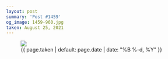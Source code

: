 ```yaml
---
layout: post
summary: 'Post #1459'
og_image: 1459-960.jpg
taken: August 25, 2021
---
```


<figure class="post">
<img sizes="(min-width: 700px) 50vw, calc(100vw - 2rem)" src="{{ site.assets_url }}/1459-480.jpg" srcset="{{ site.assets_url }}/1459-240.jpg 240w, {{ site.assets_url }}/1459-480.jpg 480w, {{ site.assets_url }}/1459-720.jpg 720w, {{ site.assets_url }}/1459-960.jpg 960w"/>
<figcaption>
<time>{{ page.taken | default: page.date | date: "%B %-d, %Y" }}</time>
</figcaption>
</figure>
